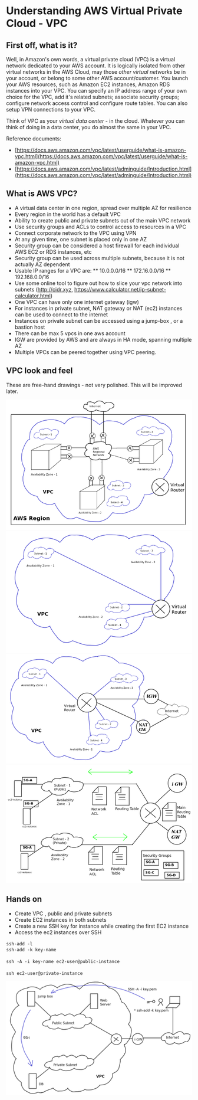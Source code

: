 # Understanding AWS Virtual Private Cloud - VPC
## First off, what is it?
Well, in Amazon's own words, a virtual private cloud (VPC) is a virtual network dedicated to your AWS account. It is logically isolated from other virtual networks in the AWS Cloud, may those *other virtual networks* be in your account, or belong to some other AWS account/customer. You launch your AWS resources, such as Amazon EC2 instances, Amazon RDS instances into your VPC. You can specify an IP address range of your own choice for the VPC, add it's related subnets; associate security groups; configure network access control and configure route tables. You can also setup VPN connections to your VPC.

Think of VPC as your *virtual data center* - in the cloud. Whatever you can think of doing in a data center, you do almost the same in your VPC.


Reference documents:
* [https://docs.aws.amazon.com/vpc/latest/userguide/what-is-amazon-vpc.html](https://docs.aws.amazon.com/vpc/latest/userguide/what-is-amazon-vpc.html)
* [https://docs.aws.amazon.com/vpc/latest/adminguide/Introduction.html](https://docs.aws.amazon.com/vpc/latest/adminguide/Introduction.html)

## What is AWS VPC?
* A virtual data center in one region, spread over multiple AZ for resilience
* Every region in the world has a default VPC
* Ability to create public and private subnets out of the main VPC network
* Use security groups and ACLs to control access to resources in a VPC
* Connect corporate network to the VPC using VPN
* At any given time, one subnet is placed only in one AZ
* Security group can be considered a host firewall for each individual AWS EC2 or RDS instances, etc
* Security group can be used across multiple subnets, because it is not actually AZ dependent
* Usable IP ranges for a VPC are:
** 10.0.0.0/16
** 172.16.0.0/16
** 192.168.0.0/16
* Use some online tool to figure out how to slice your vpc network into subnets (http://cidr.xyz, https://www.calculator.net/ip-subnet-calculator.html)
* One VPC can have only one internet gateway (igw)
* For instances in private subnet, NAT gateway or NAT (ec2) instances can be used to connect to the internet
* Instances on private subnet can be accessed using a jump-box , or a bastion host
* There can be max 5 vpcs in one aws account
* IGW are provided by AWS and are always in HA mode, spanning multiple AZ
* Multiple VPCs can be peered together using VPC peering.


## VPC look and feel
These are free-hand drawings - not very polished. This will be improved later.

![vpc-1.png](vpc-1.png)
![vpc-2.png](vpc-2.png)
![vpc-3.png](vpc-3.png)
![vpc-4.png](vpc-4.png)


## Hands on

* Create VPC , public and private subnets
* Create EC2 instances in both subnets
* Create a new SSH key for instance while creating the first EC2 instance
* Access the ec2 instances over SSH

```
ssh-add -l
ssh-add -k key-name

ssh -A -i key-name ec2-user@public-instance

ssh ec2-user@private-instance
```

![ssh-jump-box.png](ssh-jump-box.png)

